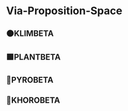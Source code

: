 # Via-Proposition-Space 

## 🟠<moto>KLIMBETA</moto>

## 🟩<eko>PLANTBETA</eko>

## 🔻<via>PYROBETA</via>

## 💜<neuro>KHOROBETA</neuro>
